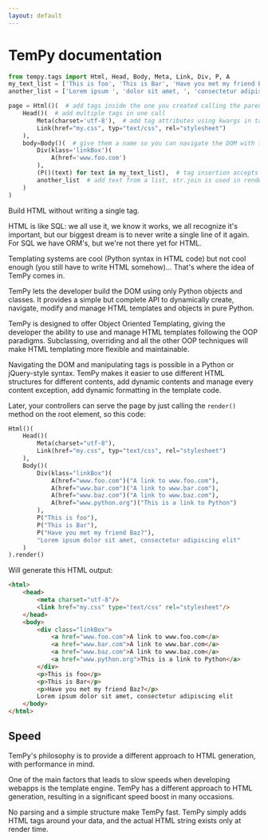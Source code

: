 ```yaml
---
layout: default
---
```


TemPy documentation
======


```python
from tempy.tags import Html, Head, Body, Meta, Link, Div, P, A
my_text_list = ['This is foo', 'This is Bar', 'Have you met my friend Baz?']
another_list = ['Lorem ipsum ', 'dolor sit amet, ', 'consectetur adipiscing elit']

page = Html()(  # add tags inside the one you created calling the parent
    Head()(  # add multiple tags in one call
        Meta(charset='utf-8'),  # add tag attributes using kwargs in tag initialization
        Link(href="my.css", typ="text/css", rel="stylesheet")
    ),
    body=Body()(  # give them a name so you can navigate the DOM with those names
        Div(klass='linkBox')(
            A(href='www.foo.com')
        ),
        (P()(text) for text in my_text_list),  # tag insertion accepts generators
        another_list  # add text from a list, str.join is used in rendering
    )
)
```

Build HTML without writing a single tag.

HTML is like SQL: we all use it, we know it works, we all recognize it's important, but our biggest dream is to never write a single line of it again. For SQL we have ORM's, but we're not there yet for HTML.

Templating systems are cool (Python syntax in HTML code) but not cool enough (you still have to write HTML somehow)... That's where the idea of TemPy comes in.

TemPy lets the developer build the DOM using only Python objects and classes. It provides a simple but complete API to dynamically create, navigate, modify and manage HTML templates and objects in pure Python.

TemPy is designed to offer Object Oriented Templating, giving the developer the ability to use and manage HTML templates following the OOP paradigms. Subclassing, overriding and all the other OOP techniques will make HTML templating more flexible and maintainable.

Navigating the DOM and manipulating tags is possible in a Python or jQuery-style syntax. TemPy makes it easier to use different HTML structures for different contents, add dynamic contents and manage every content exception, add dynamic formatting in the template code.

Later, your controllers can serve the page by just calling the `render()` method on the root element, so this code:

```python
Html()(
    Head()(
        Meta(charset="utf-8"),
        Link(href="my.css", typ="text/css", rel="stylesheet")
    ),
    Body()(
        Div(klass="linkBox")(
            A(href="www.foo.com")("A link to www.foo.com"),
            A(href="www.bar.com")("A link to www.bar.com"),
            A(href="www.baz.com")("A link to www.baz.com"),
            A(href="www.python.org")("This is a link to Python")
        ),
        P("This is foo"),
        P("This is Bar"),
        P("Have you met my friend Baz?"),
        "Lorem ipsum dolor sit amet, consectetur adipiscing elit"
    )
).render()
```

Will generate this HTML output:

```html
<html>
    <head>
        <meta charset="utf-8"/>
        <link href="my.css" type="text/css" rel="stylesheet"/>
    </head>
    <body>
        <div class="linkBox">
            <a href="www.foo.com">A link to www.foo.com</a>
            <a href="www.bar.com">A link to www.bar.com</a>
            <a href="www.baz.com">A link to www.baz.com</a>
            <a href="www.python.org">This is a link to Python</a>
        </div>
        <p>This is foo</p>
        <p>This is Bar</p>
        <p>Have you met my friend Baz?</p>
        Lorem ipsum dolor sit amet, consectetur adipiscing elit
    </body>
</html>
```



## Speed

TemPy's philosophy is to provide a different approach to HTML generation, with performance in mind.

One of the main factors that leads to slow speeds when developing webapps is the template engine. TemPy has a different approach to HTML generation, resulting in a significant speed boost in many occasions.

No parsing and a simple structure make TemPy fast. TemPy simply adds HTML tags around your data, and the actual HTML string exists only at render time.
